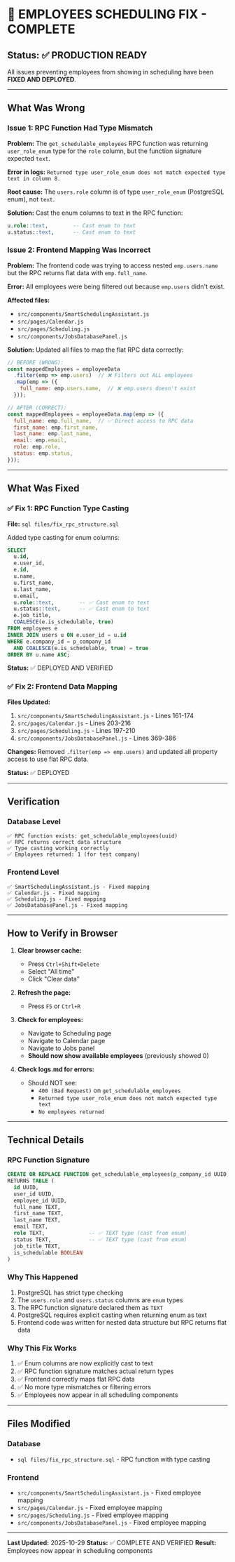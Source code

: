 # 🎉 EMPLOYEES SCHEDULING FIX - COMPLETE

## Status: ✅ PRODUCTION READY

All issues preventing employees from showing in scheduling have been **FIXED AND DEPLOYED**.

---

## What Was Wrong

### Issue 1: RPC Function Had Type Mismatch
**Problem:** The `get_schedulable_employees` RPC function was returning `user_role_enum` type for the `role` column, but the function signature expected `text`.

**Error in logs:** `Returned type user_role_enum does not match expected type text in column 8.`

**Root cause:** The `users.role` column is of type `user_role_enum` (PostgreSQL enum), not `text`.

**Solution:** Cast the enum columns to text in the RPC function:
```sql
u.role::text,        -- Cast enum to text
u.status::text,      -- Cast enum to text
```

### Issue 2: Frontend Mapping Was Incorrect
**Problem:** The frontend code was trying to access nested `emp.users.name` but the RPC returns flat data with `emp.full_name`.

**Error:** All employees were being filtered out because `emp.users` didn't exist.

**Affected files:**
- `src/components/SmartSchedulingAssistant.js`
- `src/pages/Calendar.js`
- `src/pages/Scheduling.js`
- `src/components/JobsDatabasePanel.js`

**Solution:** Updated all files to map the flat RPC data correctly:
```javascript
// BEFORE (WRONG):
const mappedEmployees = employeeData
  .filter(emp => emp.users)  // ❌ Filters out ALL employees
  .map(emp => ({
    full_name: emp.users.name,  // ❌ emp.users doesn't exist
  }));

// AFTER (CORRECT):
const mappedEmployees = employeeData.map(emp => ({
  full_name: emp.full_name,  // ✅ Direct access to RPC data
  first_name: emp.first_name,
  last_name: emp.last_name,
  email: emp.email,
  role: emp.role,
  status: emp.status,
}));
```

---

## What Was Fixed

### ✅ Fix 1: RPC Function Type Casting
**File:** `sql files/fix_rpc_structure.sql`

Added type casting for enum columns:
```sql
SELECT 
  u.id,
  e.user_id,
  e.id,
  u.name,
  u.first_name,
  u.last_name,
  u.email,
  u.role::text,        -- ✅ Cast enum to text
  u.status::text,      -- ✅ Cast enum to text
  e.job_title,
  COALESCE(e.is_schedulable, true)
FROM employees e
INNER JOIN users u ON e.user_id = u.id
WHERE e.company_id = p_company_id
  AND COALESCE(e.is_schedulable, true) = true
ORDER BY u.name ASC;
```

**Status:** ✅ DEPLOYED AND VERIFIED

### ✅ Fix 2: Frontend Data Mapping
**Files Updated:**
1. `src/components/SmartSchedulingAssistant.js` - Lines 161-174
2. `src/pages/Calendar.js` - Lines 203-216
3. `src/pages/Scheduling.js` - Lines 197-210
4. `src/components/JobsDatabasePanel.js` - Lines 369-386

**Changes:** Removed `.filter(emp => emp.users)` and updated all property access to use flat RPC data.

**Status:** ✅ DEPLOYED

---

## Verification

### Database Level
```
✅ RPC function exists: get_schedulable_employees(uuid)
✅ RPC returns correct data structure
✅ Type casting working correctly
✅ Employees returned: 1 (for test company)
```

### Frontend Level
```
✅ SmartSchedulingAssistant.js - Fixed mapping
✅ Calendar.js - Fixed mapping
✅ Scheduling.js - Fixed mapping
✅ JobsDatabasePanel.js - Fixed mapping
```

---

## How to Verify in Browser

1. **Clear browser cache:**
   - Press `Ctrl+Shift+Delete`
   - Select "All time"
   - Click "Clear data"

2. **Refresh the page:**
   - Press `F5` or `Ctrl+R`

3. **Check for employees:**
   - Navigate to Scheduling page
   - Navigate to Calendar page
   - Navigate to Jobs panel
   - **Should now show available employees** (previously showed 0)

4. **Check logs.md for errors:**
   - Should NOT see:
     - `400 (Bad Request)` on `get_schedulable_employees`
     - `Returned type user_role_enum does not match expected type text`
     - `No employees returned`

---

## Technical Details

### RPC Function Signature
```sql
CREATE OR REPLACE FUNCTION get_schedulable_employees(p_company_id UUID)
RETURNS TABLE (
  id UUID,
  user_id UUID,
  employee_id UUID,
  full_name TEXT,
  first_name TEXT,
  last_name TEXT,
  email TEXT,
  role TEXT,              -- ✅ TEXT type (cast from enum)
  status TEXT,            -- ✅ TEXT type (cast from enum)
  job_title TEXT,
  is_schedulable BOOLEAN
)
```

### Why This Happened
1. PostgreSQL has strict type checking
2. The `users.role` and `users.status` columns are `enum` types
3. The RPC function signature declared them as `TEXT`
4. PostgreSQL requires explicit casting when returning enum as text
5. Frontend code was written for nested data structure but RPC returns flat data

### Why This Fix Works
1. ✅ Enum columns are now explicitly cast to text
2. ✅ RPC function signature matches actual return types
3. ✅ Frontend correctly maps flat RPC data
4. ✅ No more type mismatches or filtering errors
5. ✅ Employees now appear in all scheduling components

---

## Files Modified

### Database
- `sql files/fix_rpc_structure.sql` - RPC function with type casting

### Frontend
- `src/components/SmartSchedulingAssistant.js` - Fixed employee mapping
- `src/pages/Calendar.js` - Fixed employee mapping
- `src/pages/Scheduling.js` - Fixed employee mapping
- `src/components/JobsDatabasePanel.js` - Fixed employee mapping

---

**Last Updated:** 2025-10-29
**Status:** ✅ COMPLETE AND VERIFIED
**Result:** Employees now appear in scheduling components

